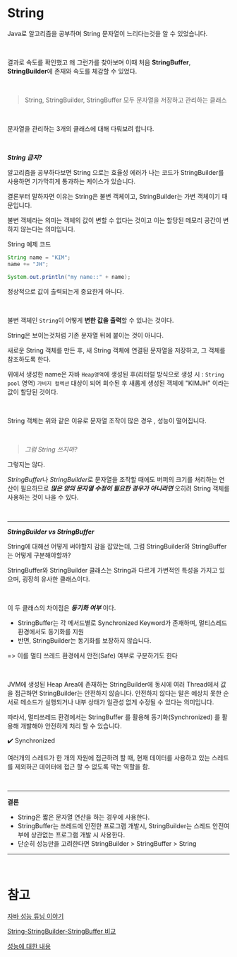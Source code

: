 # String

Java로 알고리즘을 공부하며 String 문자열이 느리다는것을 알 수 있었습니다.

<br>

결과로 속도를 확인했고 왜 그런가를 찾아보며 이때 처음 **StringBuffer**, **StringBuilder**에 존재와 속도를 체감할 수 있었다.

<br>

 > String, StringBuilder, StringBuffer 모두 문자열을 저장하고 관리하는 클래스

<br>

문자열을 관리하는 3개의 클래스에 대해 다뤄보려 합니다.

<br>

***String 금지?***

알고리즘을 공부하다보면 String 으로는 효율성 에러가 나는 코드가 StringBuilder를 사용하면 기가막히게 통과하는 케이스가 있습니다. 

결론부터 말하자면 이유는 String은 불변 객체이고, StringBuilder는 가변 객체이기 때문입니다.

불변 객체라는 의미는 객체의 값이 변할 수 없다는 것이고 이는 할당된 메모리 공간이 변하지 않는다는 의미입니다.

String 예제 코드
``` java
String name = "KIM";
name += "JH";

System.out.println("my name::" + name);
```
정상적으로 값이 출력되는게 중요한게 아니다. 

<br>

불변 객체인 `String`이 어떻게 **변한 값을 출력**할 수 있냐는 것이다.

String은 보이는것처럼 기존 문자열 뒤에 붙이는 것이 아니다.

새로운 String 객체를 만든 후, 새 String 객체에 연결된 문자열을 저장하고, 그 객체를 참조하도록 한다.

위에서 생성한 name은 자바 `Heap영역`에 생성된 후(리터럴 방식으로 생성 시 : `String pool` 영역) `가비지 컬렉션` 대상이 되어 회수된 후 새롭게 생성된 객체에 "KIMJH" 이라는 값이 할당된 것이다.

<br>

String 객체는 위와 같은 이유로 문자열 조작이 많은 경우 , 성능이 떨어집니다.

<br>

>*그럼 String 쓰지마?*

그렇지는 않다. 

*StringBuffer*나 *StringBuilder*로 문자열을 조작할 때에도 버퍼의 크기를 처리하는 연산이 필요하므로 ***많은 양의 문자열 수정이 필요한 경우가 아니라면*** 오히려 String 객체를 사용하는 것이 나을 수 있다.

<br>

---

***StringBuilder vs StringBuffer***

String에 대해선 어떻게 써야할지 감을 잡았는데, 그럼 StringBuilder와 StringBuffer는 어떻게 구분해야할까?

StringBuffer와 StringBuilder 클래스는 String과 다르게 가변적인 특성을 가지고 있으며, 굉장히 유사한 클래스이다.

<br>

이 두 클래스의 차이점은 ***동기화 여부*** 이다.
- StringBuffer는 각 메서드별로 Synchronized Keyword가 존재하며, 멀티스레드 환경에서도 동기화를 지원
- 반면, StringBuilder는 동기화를 보장하지 않습니다.

=> 이를 멀티 쓰레드 환경에서 안전(Safe) 여부로 구분하기도 한다

<br>

JVM에 생성된 Heap Area에 존재하는 StringBuilder에 동시에 여러 Thread에서 값을 접근하면 StringBuilder는 안전하지 않습니다. 안전하지 않다는 말은 예상치 못한 순서로 메소드가 실행되거나 내부 상태가 일관성 없게 수정될 수 있다는 의미입니다.

따라서, 멀티쓰레드 환경에서는 StringBuffer 를 활용해 동기화(Synchronized) 를 활용해 개발해야 안전하게 처리 할 수 있습니다.

✔️ Synchronized

여러개의 스레드가 한 개의 자원에 접근하려 할 때, 현재 데이터를 사용하고 있는 스레드를 제외하곤 데이터에 접근 할 수 없도록 막는 역할을 함.


<br>

---

**결론**
- String은 짧은 문자열 연산을 하는 경우에 사용한다.
- StringBuffer는 쓰레드에 안전한 프로그램 개발시, StringBuilder는 스레드 안전여부에 상관없는 프로그램 개발 시 사용한다.
- 단순히 성능만을 고려한다면 StringBuilder > StringBuffer > String



---
<br>

# 참고 
[자바 성능 튜닝 이야기](https://www.aladin.co.kr/shop/wproduct.aspx?ItemId=32526713)

[String-StringBuilder-StringBuffer 비교](https://inpa.tistory.com/entry/JAVA-%E2%98%95-String-StringBuffer-StringBuilder-%EC%B0%A8%EC%9D%B4%EC%A0%90-%EC%84%B1%EB%8A%A5-%EB%B9%84%EA%B5%90)

[성능에 대한 내용](https://12bme.tistory.com/42)










